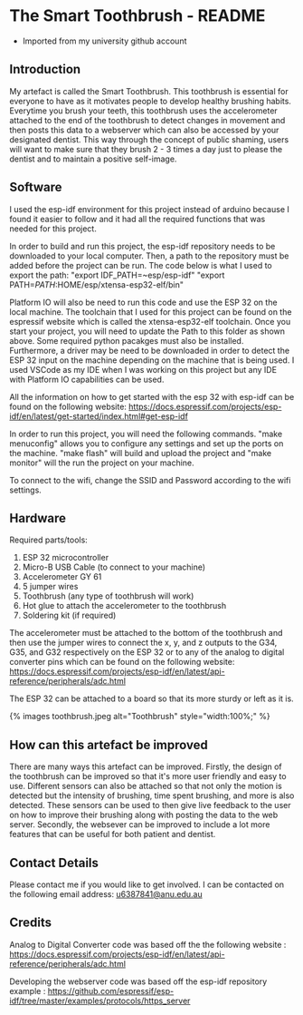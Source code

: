 # The Smart Toothbrush - README

* Imported from my university github account

## Introduction
My artefact is called the Smart Toothbrush. This toothbrush is essential for everyone to have as it motivates people to develop healthy brushing habits. Everytime you brush your teeth, this toothbrush uses the accelerometer attached to the end of the toothbrush to detect changes in movement and then posts this data to a webserver which can also be accessed by your designated dentist. This way through the concept of public shaming, users will want to make sure that they brush 2 - 3 times a day just to please the dentist and to maintain a positive self-image.

## Software
I used the esp-idf environment for this project instead of arduino because I found it easier to follow and it had all the required functions that was needed for this project.

In order to build and run this project, the esp-idf repository needs to be downloaded to your local computer. Then, a path to the repository must be added before the project can be run. The code below is what I used to export the path:
"export IDF_PATH=~esp/esp-idf"
"export PATH=$PATH:$HOME/esp/xtensa-esp32-elf/bin"

Platform IO will also be need to run this code and use the ESP 32 on the local machine. The toolchain that I used for this project can be found on the espressif website which is called the xtensa-esp32-elf toolchain. Once you start your project, you will need to update the Path to this folder as shown above. Some required python pacakges must also be installed. Furthermore, a driver may be need to be downloaded in order to detect the ESP 32 input on the machine depending on the machine that is being used. I used VSCode as my IDE when I was working on this project but any IDE with Platform IO capabilities can be used.

All the information on how to get started with the esp 32 with esp-idf can be found on the following website:
https://docs.espressif.com/projects/esp-idf/en/latest/get-started/index.html#get-esp-idf

In order to run this project, you will need the following commands. "make menuconfig" allows you to configure any settings and set up the ports on the machine. "make flash" will build and upload the project and "make monitor" will the run the project on your machine.

To connect to the wifi, change the SSID and Password according to the wifi settings.

## Hardware
Required parts/tools:
1. ESP 32 microcontroller
2. Micro-B USB Cable (to connect to your machine)
3. Accelerometer GY 61
4. 5 jumper wires
5. Toothbrush (any type of toothbrush will work)
6. Hot glue to attach the accelerometer to the toothbrush
7. Soldering kit (if required)

The accelerometer must be attached to the bottom of the toothbrush and then use the jumper wires to connect the x, y, and z outputs to the G34, G35, and G32 respectively on the ESP 32 or to any of the analog to digital converter pins which can be found on the following website:
https://docs.espressif.com/projects/esp-idf/en/latest/api-reference/peripherals/adc.html

The ESP 32 can be attached to a board so that its more sturdy or left as it is.

{% images toothbrush.jpeg alt="Toothbrush" style="width:100%;" %}

## How can this artefact be improved
There are many ways this artefact can be improved. Firstly, the design of the toothbrush can be improved so that it's more user friendly and easy to use. Different sensors can also be attached so that not only the motion is detected but the intensity of brushing, time spent brushing, and more is also detected. These sensors can be used to then give live feedback to the user on how to improve their brushing along with posting the data to the web server. Secondly, the websever can be improved to include a lot more features that can be useful for both patient and dentist.

## Contact Details
Please contact me if you would like to get involved. I can be contacted on the following email address:
u6387841@anu.edu.au 

## Credits
Analog to Digital Converter code was based off the the following website :
https://docs.espressif.com/projects/esp-idf/en/latest/api-reference/peripherals/adc.html

Developing the webserver code was based off the esp-idf repository example : 
https://github.com/espressif/esp-idf/tree/master/examples/protocols/https_server
